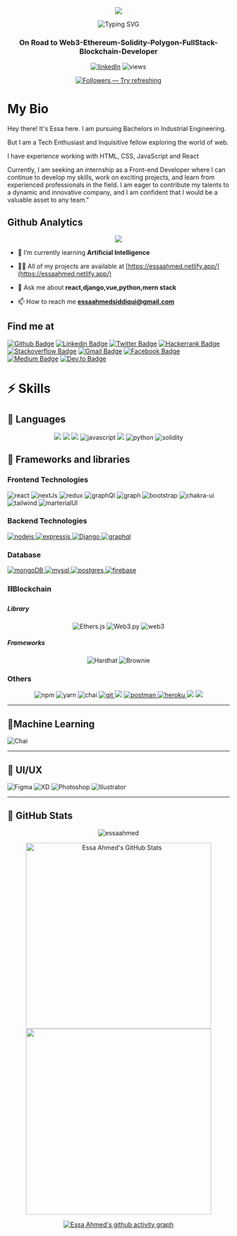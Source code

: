 
 <p align="center">
  <img src="https://user-images.githubusercontent.com/46050946/154709509-cecdbcc3-20ed-4037-9046-99f7a05d5dbb.gif" />
</p>

<!-- <h1 align="center">Hi 👋, I'm Essa Ahmed Siddiqui</h1> -->
 <p align="center">
<img src="https://readme-typing-svg.herokuapp.com?font=Fira+Code&size=24&pause=1000&color=7F1AF7&center=true&vCenter=true&width=435&lines=Hi+%F0%9F%91%8B%2C+I'm+Essa+Ahmed+Siddiqui" alt="Typing SVG" />
</p>
<h3 align="center">On Road to Web3-Ethereum-Solidity-Polygon-FullStack-Blockchain-Developer</h3>

<p align="center">
  <a href="https://www.linkedin.com/in/essa-ahmed/">
  <img alt="linkedIn" title="Lets connect on LinkedIn" src="https://img.shields.io/badge/LinkedIn-0077B5?style=for-the-badge&logo=linkedin&logoColor=white"/></a>
  <img alt="views" title="GitHub profile views" src="https://komarev.com/ghpvc/?username=essaahmd&color=4981F4&style=for-the-badge"/>
</p>

<!-- Follow me button (GitHub): -->
<p align="center"> <a href="https://github.com/essaahmd?tab=followers"><img alt="Followers — Try refreshing" title="Follow me on GitHub!" src="https://custom-icon-badges.herokuapp.com/github/followers/essaahmd?color=000205&labelColor=555555&style=for-the-badge&logo=person-add&label=Follow&logoColor=white"/> </a> </p>

# My Bio
<p>Hey there! It's Essa here. I am pursuing Bachelors in Industrial Engineering.

But I am a Tech Enthusiast and Inquisitive fellow exploring the world of web.

I have experience working with HTML, CSS, JavaScript and React

Currently, I am seeking an internship as a Front-end Developer where I can continue to develop my skills, work on exciting projects, and learn from experienced professionals in the field. I am eager to contribute my talents to a dynamic and innovative company, and I am confident that I would be a valuable asset to any team."</p>

## Github Analytics

<p align="center">
  <img alig src="https://github-profile-trophy.vercel.app/?username=essaahmd&no-bg=true&no-frame=true&theme=onedark&column=7" />
<!--    &rank=SSS,SS,S,AAA,AA,A,B,C -->
</p>

- 🌱 I’m currently learning **Artificial Intelligence**
- 👨‍💻 All of my projects are available at [https://essaahmed.netlify.app/](https://essaahmed.netlify.app/)
- 💬 Ask me about **react,django,vue,python,mern stack**

- 📫 How to reach me **essaahmedsiddiqui@gmail.com**

## Find me at

[![Github Badge](http://img.shields.io/badge/-Github-black?style=flat-square&logo=github&link=https://github.com/essaahmd/)](https://github.com/essaahmd/)
[![Linkedin Badge](https://img.shields.io/badge/-LinkedIn-blue?style=flat-square&logo=Linkedin&logoColor=white&link=https://www.linkedin.com/in/essa-ahmed/)](https://www.linkedin.com/in/essa-ahmed)
[![Twitter Badge](https://img.shields.io/badge/-Twitter-1DA1F2?style=flat-square&logo=twitter&logoColor=white&link=https://twitter.com//)](https://twitter.com/imsiddiquie)
[![Hackerrank Badge](https://img.shields.io/badge/-Hackerrank-2EC866?style=flat-square&logo=HackerRank&logoColor=white&link=https://www.hackerrank.com/essaahmed)](https://www.hackerrank.com/essaahmed)
[![Stackoverflow Badge](https://img.shields.io/badge/-Stack%20overflow-FE7A16?style=flat-square&logo=stack-overflow&logoColor=white&link=https://stackoverflow.com/users/18962317/essa-ahmed)](https://stackoverflow.com/users/18962317/essa-ahmed)
[![Gmail Badge](https://img.shields.io/badge/-Gmail-d14836?style=flat-square&logo=Gmail&logoColor=white&link=mailto:essaahmedsiddiqui@gmail.com)](mailto:essaahmedsiddiqui@gmail.com)
[![Facebook Badge](https://img.shields.io/badge/-Facebook-1877F2?style=flat-square&logo=facebook&logoColor=white&link=https://www.facebook.com/essa.ahmed123)](https://www.facebook.com/essa.ahmed123)
[![Medium Badge](https://img.shields.io/badge/-Medium-000000?style=flat-square&logo=medium&logoColor=white&link=https://medium.com/@essa-ahmed)](https://medium.com/@essa-ahmed)
[![Dev.to Badge](https://img.shields.io/badge/-Dev.to-0A0A0A?style=flat-square&logo=medium&logoColor=white&link=https://dev.to/essaahmed)](https://dev.to/essaahmed)

# ⚡ Skills

## 📌 Languages
<p align=center>
<img src = "https://img.shields.io/badge/-HTML5-E34F26?style=for-the-badge&logo=html5&logoColor=white">
<img src = "https://img.shields.io/badge/-CSS3-1572B6?style=for-the-badge&logo=css3&logoColor=white">
<img src="https://img.shields.io/badge/-Sass-cc6699?style=for-the-badge&logo=sass&logoColor=ffffff">
<img src="https://img.shields.io/badge/JavaScript-323330?style=for-the-badge&logo=javascript&logoColor=F7DF1E" alt="javascript"/>
<img src="https://img.shields.io/badge/typescript%20-%23007ACC.svg?&style=for-the-badge&logo=typescript&logoColor=white"/>
<img src="https://img.shields.io/badge/Python-FFD43B?style=for-the-badge&logo=python&logoColor=blue" alt="python"/>
<img src="https://img.shields.io/badge/Solidity-e6e6e6?style=for-the-badge&logo=solidity&logoColor=black" alt="solidity"/>
</p>

## 🧰 Frameworks and libraries

### Frontend Technologies
<p align=left>
<img alt="react" src="https://img.shields.io/badge/React-20232A?style=for-the-badge&logo=react&logoColor=61DAFB">
<img alt="nextJs" src="https://img.shields.io/badge/next.js-000000?style=for-the-badge&logo=nextdotjs&logoColor=white">
<img alt="redux" src="https://img.shields.io/badge/Redux-593D88?style=for-the-badge&logo=redux&logoColor=white">
<img alt="graphQl" src="https://img.shields.io/badge/Apollo%20GraphQL-311C87?&style=for-the-badge&logo=Apollo%20GraphQL&logoColor=white">
<img alt="graph" src="https://img.shields.io/badge/GraphQl-E10098?style=for-the-badge&logo=graphql&logoColor=white">
<img alt="bootstrap" src="https://img.shields.io/badge/Bootstrap-563D7C?style=for-the-badge&logo=bootstrap&logoColor=white">
<img alt="chakra-ui" src="https://img.shields.io/badge/Chakra--UI-319795?style=for-the-badge&logo=chakra-ui&logoColor=white">
<img alt="tailwind" src="https://img.shields.io/badge/Tailwind_CSS-38B2AC?style=for-the-badge&logo=tailwind-css&logoColor=white">
<img alt="marterialUI" src="https://img.shields.io/badge/Material%20UI-007FFF?style=for-the-badge&logo=mui&logoColor=white">
</p>

### Backend Technologies
<p align="left">
 <a href="https://nodejs.org" target="_blank" rel="noreferrer"> <img src="https://img.shields.io/badge/Node.js-339933?style=for-the-badge&logo=nodedotjs&logoColor=white" alt="nodejs"/> </a>
  <a href="https://expressjs.com" target="_blank" rel="noreferrer"> <img src="https://img.shields.io/badge/Express.js-000000?style=for-the-badge&logo=express&logoColor=white" alt="expressjs"/> </a>
   <a href="https://www.djangoproject.com" target="_blank" rel="noreferrer"> <img src="https://img.shields.io/badge/Django-000000?style=for-the-badge&logo=django&logoColor=white" alt="Django"/> </a>
  <a href="https://graphql.org" target="_blank" rel="noreferrer"> <img src="https://img.shields.io/badge/GraphQl-E10098?style=for-the-badge&logo=graphql&logoColor=white" alt="graphql"/> </a>
</p>

### Database
<p align="left">
  <a href="https://www.mongodb.com/" target="_blank" rel="noreferrer"> <img src="https://img.shields.io/badge/MongoDB-4EA94B?style=for-the-badge&logo=mongodb&logoColor=white" alt="mongoDB"/> </a>
  <a href="https://www.mysql.com/" target="_blank" rel="noreferrer"> <img src="https://img.shields.io/badge/MySQL-005C84?style=for-the-badge&logo=mysql&logoColor=white" alt="mysql"/> </a>
  <a href="https://www.postgresql.org" target="_blank" rel="noreferrer"> <img src="https://img.shields.io/badge/PostgreSQL-316192?style=for-the-badge&logo=postgresql&logoColor=white" alt="postgres"/> </a>
  <a href="https://firebase.google.com/" target="_blank" rel="noreferrer"> <img src="https://img.shields.io/badge/firebase-ffca28?style=for-the-badge&logo=firebase&logoColor=black" alt="firebase"/> </a>
  </p>
  
### ⛓Blockchain

##### Library
<p align="center">
 <img src="https://img.shields.io/badge/Ethers.js-7A98FB?style=for-the-badge&logo=Ethers.js&logoColor=white" alt="Ethers.js">
 <img src="https://img.shields.io/badge/web3.py-3670A0?style=for-the-badge&logo=python&logoColor=ffdd54" alt="Web3.py">
  <img alt="web3" src="https://img.shields.io/badge/web3.js-F16822?style=for-the-badge&logo=web3.js&logoColor=white">
 </p>
 
 ##### Frameworks
<p align="center">
 <img src="https://img.shields.io/badge/Hardhat-fff04d?style=for-the-badge&logo=Hardhat&logoColor=white" alt="Hardhat">
 <img src="https://img.shields.io/badge/Brownie-f7f6d6?style=for-the-badge&logo=Brownie&logoColor=white" alt="Brownie">
 </p>
 
<!--  ##### Testing
 <p align="center">
 <img src="https://img.shields.io/badge/Mocha-8c6749?style=for-the-badge&logo=Mocha&logoColor=white" alt="Mocha">
 <img src="https://img.shields.io/badge/Chai-f6e8c9?style=for-the-badge&logo=Chai&logoColor=a40802" alt="Chai">
 <img src="https://img.shields.io/badge/Pytest-e6e7e7?style=for-the-badge&logo=python&logoColor=00a0e4" alt="Pytest">
 </p>

 ##### Offchain
 <p align="center">
  <a href="https://chain.link/" target="_blank" rel="noreferrer"> <img src="https://img.shields.io/badge/chainlink-375BD2?style=for-the-badge&logo=chainlink&logoColor=white" alt="mongoDB"/> </a>
<img src="https://img.shields.io/badge/EVM-3C3C3D?style=for-the-badge&logo=Ethereum&logoColor=white" alt="EVM">
 <img src="https://img.shields.io/badge/Uniswap-fe017b?style=for-the-badge&logo=Uniswap&logoColor=white" alt="Uniswap">
</p>
 -->
### Others

<p align=center>
    <img alt="npm" src="https://img.shields.io/badge/npm-CB3837?style=for-the-badge&logo=npm&logoColor=white">
    <img alt="yarn" src="https://img.shields.io/badge/Yarn-2C8EBB?style=for-the-badge&logo=yarn&logoColor=white">
    <img alt="chai" src="https://img.shields.io/badge/chai-A30701?style=for-the-badge&logo=chai&logoColor=white">
  <a href="https://git-scm.com/" target="_blank" rel="noreferrer"> <img src="https://img.shields.io/badge/GIT-E44C30?style=for-the-badge&logo=git&logoColor=white" alt="git"/> </a>
  <img src="http://img.shields.io/badge/-Github-000000?style=for-the-badge&logo=github&logoColor=FFFFFF">
  <a href="https://postman.com" target="_blank" rel="noreferrer"> <img src="https://img.shields.io/badge/Postman-FF6C37?style=for-the-badge&logo=Postman&logoColor=white" alt="postman"/> </a>
  <a href="https://heroku.com" target="_blank" rel="noreferrer"> <img src="https://img.shields.io/badge/Heroku-430098?style=for-the-badge&logo=heroku&logoColor=white" alt="heroku"/> </a>
  <img src="http://img.shields.io/badge/-Vercel-black?style=for-the-badge&logo=vercel&logoColor=white">
<img src="http://img.shields.io/badge/-VS%20Code-007ACC?style=for-the-badge&logo=visual%20studio%20code&logoColor=white">
</p>

<hr>


## 🧬Machine Learning

<p>
<img src="https://img.shields.io/badge/Jupyter-white?style=for-the-badge&logo=Jupyter&logoColor=#F37626" alt="Chai">
</p>
<hr>

## 🎨 UI/UX
<p>
<img src="https://img.shields.io/badge/Figma-white?style=for-the-badge&logo=Figma&logoColor=F24E1E" alt="Figma">
<img src="https://img.shields.io/badge/XD-450034?style=for-the-badge&logo=Adobe%20XD&logoColor=#FF61F6" alt="XD">
<img src="https://img.shields.io/badge/Photoshop-001833?style=for-the-badge&logo=Adobe%20Photoshop&logoColor=#31A8FF" alt="Photoshop">
<img src="https://img.shields.io/badge/Illustrator-330000?style=for-the-badge&logo=Adobe%20Illustrator&logoColor=ff9a00" alt="Illustrator">
</p>

<hr>

## 📌 GitHub Stats

<div align="center">
  <p>
 <img src="https://github-readme-streak-stats.herokuapp.com/?user=essaahmd&theme=dark&background=09131B&date_format=M%20j%5B%2C%20Y%5D" alt="essaahmed" />
</p>
  <img alt="Essa Ahmed's GitHub Stats" src="https://github-readme-stats.vercel.app/api?username=essaahmd&langs_count=10&layout=compact&theme=gruvbox&show_icons=true&hide_border=false&title_color=ff652f&icon_color=FFE400&bg_color=09131B&text_color=ffffff&border_color=0c1a25" width="420" />
<img src="https://github-readme-stats.vercel.app/api/top-langs/?username=essaahmd&layout=compact&theme=gruvbox&show_icons=true&hide_border=false&title_color=ff652f&icon_color=FFE400&bg_color=09131B&text_color=ffffff&border_color=0c1a25" width="420" />

[![Essa Ahmed's github activity graph](https://activity-graph.herokuapp.com/graph?username=essaahmd&bg_color=151515&color=4981f4&line=4981f4&point=ffffff&area=true)](https://activity-graph.herokuapp.com/graph?username=essaahmd)
</div>
